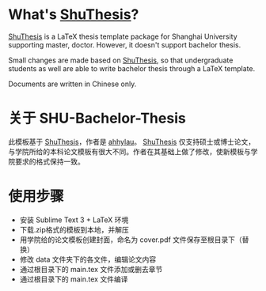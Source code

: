 # What's [ShuThesis](https://github.com/ahhylau/shuthesis)?
[ShuThesis](https://github.com/ahhylau/shuthesis) is a LaTeX thesis template package for Shanghai University supporting master, doctor. However, it doesn't support bachelor thesis. 

Small changes are made based on [ShuThesis](https://github.com/ahhylau/shuthesis), so that undergraduate students as well are able to write bachelor thesis through a LaTeX template. 

Documents are written in Chinese only. 

# 关于 SHU-Bachelor-Thesis
此模板基于 [ShuThesis](https://github.com/ahhylau/shuthesis)，作者是 [ahhylau](https://github.com/ahhylau)。
[ShuThesis](https://github.com/ahhylau/shuthesis) 仅支持硕士或博士论文，与学院所给的本科论文模板有很大不同。作者在其基础上做了修改，使新模板与学院要求的格式保持一致。

# 使用步骤
- 安装 Sublime Text 3 + LaTeX 环境
- 下载.zip格式的模板到本地，并解压
- 用学院给的论文模板创建封面，命名为 cover.pdf 文件保存至根目录下（替换）
- 修改 data 文件夹下的各文件，编辑论文内容
- 通过根目录下的 main.tex 文件添加或删去章节
- 通过根目录下的 main.tex 文件编译